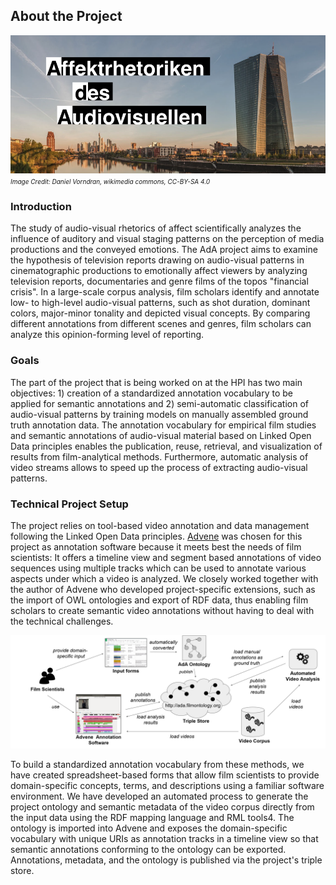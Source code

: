 ## About the Project

![Title Picture](ada2.png)
*<font size="1">Image Credit: Daniel Vorndran, wikimedia commons, CC-BY-SA 4.0</font>*

### Introduction

The study of audio-visual rhetorics of affect scientifically analyzes the influence of auditory and visual staging patterns on the perception of media productions and the conveyed emotions. The AdA project aims to examine the hypothesis of television reports drawing on audio-visual patterns in cinematographic productions to emotionally affect viewers by analyzing television reports, documentaries and genre films of the topos "financial crisis". In a large-scale corpus analysis, film scholars identify and annotate low- to high-level audio-visual patterns, such as shot duration, dominant colors, major-minor tonality and depicted visual concepts. By comparing different annotations from different scenes and genres, film scholars can analyze this opinion-forming level of reporting.

### Goals

The part of the project that is being worked on at the HPI has two main objectives: 1) creation of a standardized annotation vocabulary to be applied for semantic annotations and 2) semi-automatic classification of audio-visual patterns by training models on manually assembled ground truth annotation data. The annotation vocabulary for empirical film studies and semantic annotations of audio-visual material based on Linked Open Data principles enables the publication, reuse, retrieval, and visualization of results from film-analytical methods. Furthermore, automatic analysis of video streams allows to speed up the process of extracting audio-visual patterns.

### Technical Project Setup

The project relies on tool-based video annotation and data management following the Linked Open Data principles. [Advene](https://www.advene.org/) was chosen for this project as annotation software because it meets best the needs of film scientists: It offers a timeline view and segment based annotations of video sequences using multiple tracks which can be used to annotate various aspects under which a video is analyzed. We closely worked together with the author of Advene who developed project-specific extensions, such as the import of OWL ontologies and export of RDF data, thus enabling film scholars to create semantic video annotations without having to deal with the technical challenges. 

[![Image Technical Project Setup](project_setup.png "Technical Project Setup")](project_setup.png)

To build a standardized annotation vocabulary from these methods, we have created spreadsheet-based forms that allow film scientists to provide domain-specific concepts, terms, and descriptions using a familiar software environment. We have developed an automated process to generate the project ontology and semantic metadata of the video corpus directly from the input data using the RDF mapping language and RML tools4. The ontology is imported into Advene and exposes the domain-specific vocabulary with unique URIs as annotation tracks in a timeline view so that semantic annotations conforming to the ontology can be exported. Annotations, metadata, and the ontology is published via the project's triple store.


